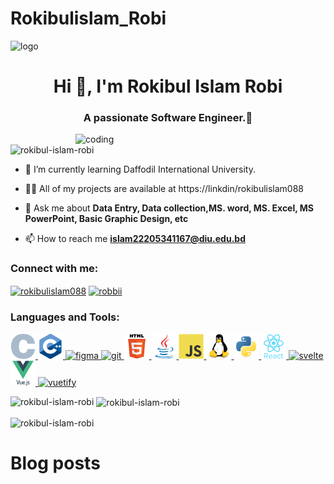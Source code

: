 # Rokibulislam_Robi

![logo](https://github.com/Rokibul-Islam-Robi/Rokibulislam_Robi/blob/main/Github%20Banner.png)

<h1 align="center">Hi 👋, I'm Rokibul Islam Robi</h1>
<h3 align="center">A passionate Software Engineer.🚀</h3>

<img align="right" alt="coding" width="400" src="https://img.freepik.com/premium-photo/web-developer-mascot-company-logo-line-art-generative-ai_934475-12202.jpg">

<p align="left"> <img src="https://komarev.com/ghpvc/?username=rokibul-islam-robi&label=Profile%20views&color=0e75b6&style=flat" alt="rokibul-islam-robi" /> </p>

- 🌱 I’m currently learning Daffodil International University.

- 👨‍💻 All of my projects are available at https://linkdin/rokibulislam088

- 💬 Ask me about **Data Entry, Data collection,MS. word, MS. Excel, MS PowerPoint, Basic Graphic Design, etc**

- 📫 How to reach me **islam22205341167@diu.edu.bd**

<h3 align="left">Connect with me:</h3>
<p align="left">
<a href="https://linkedin.com/in/rokibulislam088" target="blank"><img align="center" src="https://raw.githubusercontent.com/rahuldkjain/github-profile-readme-generator/master/src/images/icons/Social/linked-in-alt.svg" alt="rokibulislam088" height="30" width="40" /></a>
<a href="https://fb.com/robbii" target="blank"><img align="center" src="https://raw.githubusercontent.com/rahuldkjain/github-profile-readme-generator/master/src/images/icons/Social/facebook.svg" alt="robbii" height="30" width="40" /></a>
</p>

<h3 align="left">Languages and Tools:</h3>
<p align="left"> <a href="https://www.cprogramming.com/" target="_blank" rel="noreferrer"> <img src="https://raw.githubusercontent.com/devicons/devicon/master/icons/c/c-original.svg" alt="c" width="40" height="40"/> </a> <a href="https://www.w3schools.com/cpp/" target="_blank" rel="noreferrer"> <img src="https://raw.githubusercontent.com/devicons/devicon/master/icons/cplusplus/cplusplus-original.svg" alt="cplusplus" width="40" height="40"/> </a> <a href="https://www.figma.com/" target="_blank" rel="noreferrer"> <img src="https://www.vectorlogo.zone/logos/figma/figma-icon.svg" alt="figma" width="40" height="40"/> </a> <a href="https://git-scm.com/" target="_blank" rel="noreferrer"> <img src="https://www.vectorlogo.zone/logos/git-scm/git-scm-icon.svg" alt="git" width="40" height="40"/> </a> <a href="https://www.w3.org/html/" target="_blank" rel="noreferrer"> <img src="https://raw.githubusercontent.com/devicons/devicon/master/icons/html5/html5-original-wordmark.svg" alt="html5" width="40" height="40"/> </a> <a href="https://www.java.com" target="_blank" rel="noreferrer"> <img src="https://raw.githubusercontent.com/devicons/devicon/master/icons/java/java-original.svg" alt="java" width="40" height="40"/> </a> <a href="https://developer.mozilla.org/en-US/docs/Web/JavaScript" target="_blank" rel="noreferrer"> <img src="https://raw.githubusercontent.com/devicons/devicon/master/icons/javascript/javascript-original.svg" alt="javascript" width="40" height="40"/> </a> <a href="https://www.linux.org/" target="_blank" rel="noreferrer"> <img src="https://raw.githubusercontent.com/devicons/devicon/master/icons/linux/linux-original.svg" alt="linux" width="40" height="40"/> </a> <a href="https://www.python.org" target="_blank" rel="noreferrer"> <img src="https://raw.githubusercontent.com/devicons/devicon/master/icons/python/python-original.svg" alt="python" width="40" height="40"/> </a> <a href="https://reactjs.org/" target="_blank" rel="noreferrer"> <img src="https://raw.githubusercontent.com/devicons/devicon/master/icons/react/react-original-wordmark.svg" alt="react" width="40" height="40"/> </a> <a href="https://svelte.dev" target="_blank" rel="noreferrer"> <img src="https://upload.wikimedia.org/wikipedia/commons/1/1b/Svelte_Logo.svg" alt="svelte" width="40" height="40"/> </a> <a href="https://vuejs.org/" target="_blank" rel="noreferrer"> <img src="https://raw.githubusercontent.com/devicons/devicon/master/icons/vuejs/vuejs-original-wordmark.svg" alt="vuejs" width="40" height="40"/> </a> <a href="https://vuetifyjs.com/en/" target="_blank" rel="noreferrer"> <img src="https://bestofjs.org/logos/vuetify.svg" alt="vuetify" width="40" height="40"/> </a> </p>

<p><img align="left" src="https://github-readme-stats.vercel.app/api/top-langs?username=rokibul-islam-robi&show_icons=true&locale=en&layout=compact" alt="rokibul-islam-robi" /></p>

<p>&nbsp;<img align="center" src="https://github-readme-stats.vercel.app/api?username=rokibul-islam-robi&show_icons=true&locale=en" alt="rokibul-islam-robi" /></p>

<p><img align="center" src="https://github-readme-streak-stats.herokuapp.com/?user=rokibul-islam-robi&" alt="rokibul-islam-robi" /></p>

# Blog posts

<!-- BLOG-POST-LIST:START -->
<!-- BLOG-POST-LIST:END -->
